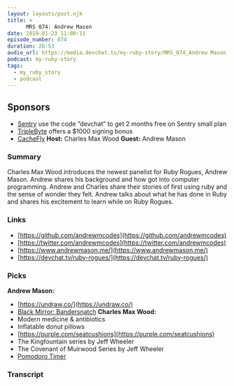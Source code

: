 ```yaml
---
layout: layouts/post.njk
title: >
      MRS 074: Andrew Mason
date: 2019-01-23 11:00:11
episode_number: 074
duration: 26:53
audio_url: https://media.devchat.tv/my-ruby-story/MRS_074_Andrew Mason.mp3
podcast: my-ruby-story
tags: 
  - my_ruby_story
  - podcast
---
```


## **Sponsors**

- [Sentry](https://sentry.io/) use the code “devchat” to get 2 months free on Sentry small plan
- [TripleByte](https://triplebyte.com/rogues) offers a $1000 signing bonus 
- [CacheFly](https://www.cachefly.com/)
**Host:** Charles Max Wood **Guest:** Andrew Mason
### **Summary**
Charles Max Wood introduces the newest panelist for Ruby Rogues, Andrew Mason. Andrew shares his background and how got into computer programming. Andrew and Charles share their stories of first using ruby and the sense of wonder they felt. Andrew talks about what he has done in Ruby and shares his excitement to learn while on Ruby Rogues. 
### **Links**

- [https://github.com/andrewmcodes](https://github.com/andrewmcodes)
- [https://twitter.com/andrewmcodes](https://twitter.com/andrewmcodes)
- [https://www.andrewmason.me/](https://www.andrewmason.me/)
- [https://devchat.tv/ruby-rogues/](https://devchat.tv/ruby-rogues/)

### **Picks**
 **Andrew Mason:**
- [https://undraw.co/](https://undraw.co/)
- [Black Mirror: Bandersnatch](https://www.netflix.com/title/80988062)
**Charles Max Wood:**
- Modern medicine & antibiotics
- Inflatable donut pillows
- [https://purple.com/seatcushions](https://purple.com/seatcushions)
- The Kingfountain series by Jeff Wheeler
- The Covenant of Muirwood Series by Jeff Wheeler
- [Pomodoro Timer](https://www.amazon.com/LRZCGB-Minutes-Vegetable-Cartoon-Mechanical/dp/B01MQXZ61Q/ref=sr_1_1_sspa?ie=UTF8&qid=1548462018&sr=8-1&linkCode=ll1&tag=devchattv-20&linkId=f06bfe7482dca8bb751ed6d7cc86e2ab&language=en_US)
&nbsp;

### Transcript


